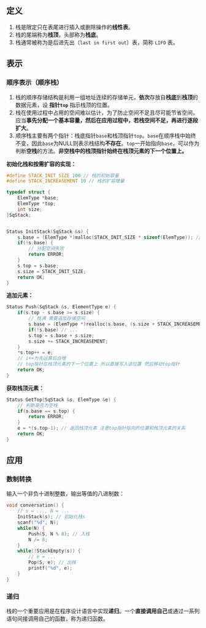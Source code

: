 ## 定义
1. 栈是限定只在表尾进行插入或删除操作的**线性表**。
2. 栈的尾端称为**栈顶**，头部称为**栈底**。
3. 栈通常被称为是后进先出（`last in first out`）表，简称 `LIFO` 表。

## 表示
### 顺序表示（顺序栈）
1. 栈的顺序存储结构是利用一组地址连续的存储单元，**依次**存放自**栈底**到**栈顶**的数据元素，设 **指针`top`** 指示栈顶的位置。
2. 栈在使用过程中占用的空间难以估计，为了防止空间不足且尽可能节省空间，应当**事先分配一个基本容量，然后在应用过程中，若栈空间不足，再进行逐段扩大**。
3. 顺序栈主要有两个指针：栈底指针`base`和栈顶指针`top`。`base`在顺序栈中始终不变，因此`base`为NULL则表示栈结构**不存在**。`top`一开始指向`base`，可以作为判断**空栈**的方法。**非空栈中的栈顶指针始终在栈顶元素的下一个位置上。**

**初始化栈和按需扩容的实现：**
```c
#define STACK_INIT_SIZE 100 // 栈的初始容量
#define STACK_INCREASEMENT 10 // 栈的扩容增量

typedef struct {
    ElemType *base;
    ElemType *top;
    int size;
}SqStack;


Status InitStack(SqStack &s) {
    s.base = (ElemType *)malloc(STACK_INIT_SIZE * sizeof(ElemType)); // 分配初始空间
    if(!s.base) {
        // 分配空间失败
        return ERROR;
    }
    s.top = s.base; 
    s.size = STACK_INIT_SIZE;
    return OK;
}
```

**追加元素：**
```c
Status Push(SqStack &s, ElementType e) {
    if(s.top - s.base >= s.size) {
        // 栈满 需要追加存储空间
        s.base = (ElemType *)realloc(s.base, (s.size + STACK_INCREASEMENT) * sizeof(ElemType));
        if(!s.base) // ...
        s.top = s.base + s.size;
        s.size += STACK_INCREASEMENT;
    }
    *s.top++ = e; 
    // i++为先运算后自增
    // top指针在栈顶元素的下一个位置上 所以直接写入该位置 然后移动top指针
    return OK;
}
```



**获取栈顶元素：**
```c
Status GetTop(SqStack &s, ElemType &e) {
    // 判断是否为空栈
    if(s.base == s.top) {
        return ERROR;
    }
    e = *(s.top-1); // 返回栈顶元素 注意top指针指向的位置和栈顶元素的关系
    return OK;
}
```


## 应用
### 数制转换
输入一个非负十进制整数，输出等值的八进制数：
```c
void conversation() {
    // s = ..., N = ...
    InitStack(s); // 初始化栈s
    scanf("%d", N);
    while(N) {
        Push(S, N % 8); // 入栈
        N /= 8;
    }
    while(!StackEmpty(s)) {
        // e = ...
        Pop(S, e); // 出栈
        printf("%d", e);
    }
}
```

### 递归
栈的一个重要应用是在程序设计语言中实现**递归**。一个**直接调用自己**或通过一系列语句间接调用自己的函数，称为递归函数。
